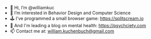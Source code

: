 - 👋 Hi, I’m @williamkuc
- 👀 I’m interested in Behavior Design and Computer Science
- 🕹 I've programmed a small browser game: https://splitscream.io
- 🧠 And I'm leading a blog on mental health: https://psychciety.com
- 📫 Contact me at: william.kuchenbuch@gmail.com
